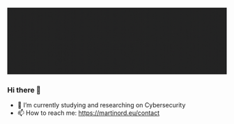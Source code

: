 <p align="center">
  <a href="https://martinord.eu">
    <img alt="banner" src="https://github.com/martinord/martinord/blob/main/assets/banner.gif">
  </a>
</p>

### Hi there 👋

- 🔭 I’m currently studying and researching on Cybersecurity
- 📫 How to reach me: https://martinord.eu/contact

<!--
**martinord/martinord** is a ✨ _special_ ✨ repository because its `README.md` (this file) appears on your GitHub profile.

Here are some ideas to get you started:

- 🔭 I’m currently working on ...
- 🌱 I’m currently learning ...
- 👯 I’m looking to collaborate on ...
- 🤔 I’m looking for help with ...
- 💬 Ask me about ...
- 📫 How to reach me: ...
- 😄 Pronouns: ...
- ⚡ Fun fact: ...
-->
